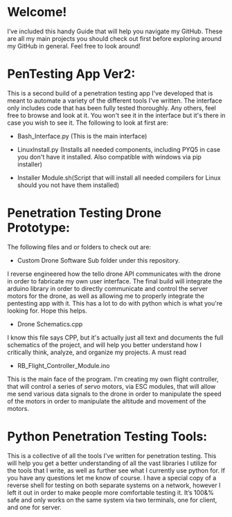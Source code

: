 # Welcome!

I’ve included this handy Guide that will help you navigate my GitHub. These are all my main projects you should check out first before exploring around my GitHub in general. Feel free to look around!

# PenTesting App Ver2:

   This is a second build of a penetration testing app I've developed that is meant to automate     a variety of the different tools I've written. The interface only includes      code that has been fully tested thoroughly. Any others,  feel free to browse and look at it. You won't see it in the interface but it's there in case you wish to see it.        The following to look at first are:

   * Bash_Interface.py (This is the main interface)
      
   * LinuxInstall.py (Installs all needed components, including PYQ5 in case you don't have it installed. Also compatible with windows via pip installer)
      
   * Installer Module.sh(Script that will install all needed compilers for Linux should you not have them installed)

# Penetration Testing Drone Prototype:
       
  The following files and or folders to check out are:
      
   * Custom Drone Software Sub folder under this repository. 

   I reverse engineered how the tello drone API communicates with the drone in order to fabricate my own user interface. The final build will integrate the arduino library in      order to directly communicate and control the server motors for the drone, as well as allowing me to properly integrate the pentesting app with it. This has a lot to do with    python which is what you're looking for. Hope this helps.
       
   * Drone Schematics.cpp

   I know this file says CPP, but it's actually just all text and documents the full schematics of the project, and will help you better understand how I critically think,          analyze, and organize my projects. A must read
       
   * RB_Flight_Controller_Module.ino
              
   This is the main face of the program. I'm creating my own flight controller, that will control a series of servo motors, via ESC modules, that will allow me send various        data signals to the drone in order to manipulate the speed of the motors in order to manipulate the altitude and movement of the motors. 

# Python Penetration Testing Tools:
      
   This is a collective of all the tools I've written for penetration testing. This will help you get a better understanding of all the vast libraries I utilize for the tools      that I write, as well as further see what I currently use python for. If you have any questions let me know of course. I have a special copy of a reverse shell for testing on    both separate systems on a network, however I left it out in order to make people more comfortable testing it. It’s 100&% safe and only works on the same system via two          terminals, one for client, and one for server.
